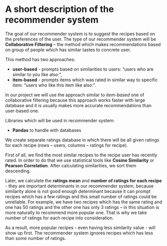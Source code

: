 A short description of the recommender system
=============================================

The goal of our recommender system is to suggest the recipes based on the preferences of the user. The type of our recommender system will be **Collaborative Filtering** – the method which makes recommendations based on group of people which has similar tastes to concrete user. 

This method has two approaches:
 - **user-based** - prompts based on similarities to users: “users who are similar to you like also:”,
 - **item-based** - prompts items which was rated in similar way to specific item: “users who like this item like also:". 

In our project we will use the approach similar to *item-based* one of collaborative filtering because this approach works faster with large database and it is usually makes more accurate recommendations than user-based one.

Libraries which will be used in recommender system:
- **Pandas** to handle with databases
 
We create separate ratings database in which there will be all given ratings for each recipe (rows – users, columns – ratings for recipe). 

First of all, we find the most similar recipes to the recipe user has recently rated. 
In order to do that we use statistical tools like **Cosine Similarity** or **Pearson Correlation**. After calculating similarities, we sort them descending.

Later, we calculate the **ratings mean** and **number of ratings for each recipe** - they are important determinants in our recommender system, because similarity alone is not good enough determinant because it can prompt recipes which has a few ratings and this small number of ratings could be unreliable.
For example, we have two recipes which has the same rating and one has 50 ratings and the other one has only 3 ratings – in this situation is more naturally to recommend more popular one. That is why we take number of ratings for each recipe into consideration.

As a result, more popular recipes - even having less similarity value - will show up first. The recommender system ignores recipes which has less than some number of ratings. 


